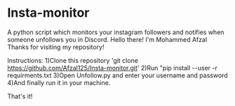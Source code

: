 # Insta-monitor
A python script which monitors your instagram followers and notifies when someone unfollows you in Discord.
Hello there!
I'm Mohammed Afzal
Thanks for visiting my repository!

Instructions:
1)Clone this repository 'git clone https://github.com/Afzal125/Insta-monitor.git'
2)Run "pip install --user -r requirments.txt
3)Open Unfollow.py and enter your username and password
4)And finally run it in your machine.

That's it!
